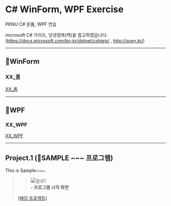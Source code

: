 # C# WinForm, WPF Exercise

PKNU C# 윈폼, WPF 연습


microsoft C# 가이드, 닷넷정복(책)을 참고하였습니다.</br>
(https://docs.microsoft.com/ko-kr/dotnet/csharp/ , http://soen.kr/)

------------------------
## 📕WinForm

### XX_폼
[XX_폼](chap03)


------------------------
## 📙WPF

### XX_WPF
[XX_WPF](chap07)

------------------------
## Project.1 (📑SAMPLE ~~~ 프로그램)
This is Sample~~~.</br>

>>![결과1](images/1_1.JPG "프로그램 시작 화면")  
>>__- 프로그램 시작 화면__
>     
>           
>     

>[(해당 프로젝트)](MINI_PROJECT)

